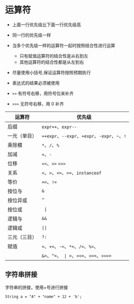 <!--
 * @Author: baiqb_whu@boywe.cn
 * @Date: 2022-04-09 03:43:42
 * @FilePath: /Java_Learning/JAVA_BASE/md/02. 运算符.md
 * @LastEditors: baiqb_whu@boywe.cn
 * @LastEditTime: 2022-04-09 04:01:06
-->

# 运算符

- 上面一行优先级比下面一行优先级高
- 同一行的优先级一样
- 当多个优先级一样的运算符一起时按照结合性进行运算
  - 只有赋值运算符的结合性是从右到左
  - 其他运算符的结合性都是从左到右
- 尽量使用小括号,保证运算符按照预期执行
- 表达式的结果必须被使用

- `>>` 有符号右移，用符号位来补齐
- `>>>` 无符号右移，用 0 补齐

| 运算符       | 优先级                                         |
| ------------ | ---------------------------------------------- |
| 后缀         | `expr++`、`expr--`                             |
| 一元（单目） | `++expr`、`--expr`、`+expr`、`-expr`、`~`、`!` |
| 乘除模       | `*`、`/`、`%`                                  |
| 加减         | `+`、`-`                                       |
| 位移         | `<<`、`>>` `>>>`                               |
| 关系         | `<`、`>`、`<=`、`>=`、`instanceof`             |
| 等价         | `==`、`!=`                                     |
| 按位与       | `&`                                            |
| 按位异或     | `^`                                            |
| 按位或       | ` \|`                                          |
| 逻辑与       | `&&`                                           |
| 逻辑或       | `\|\|`                                         |
| 三元（三目） | `?:`                                           |
| 赋值         | `=`、`+=`、`-=`、`*=`、`/=`、`%=`、            |
|              | `&=`、`^=`、` \| =`、`<<=`、`>>=`、`>>>=`      |

## 字符串拼接

字符串的拼接，使用+号进行拼接

```
String a = "A" + "name" + 12 + 'b';
```

